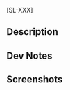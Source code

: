 <!--- Link to the JIRA task [SL-XXX] note: [] will auto-link it to JIRA -->
[SL-XXX]

## Description
<!--- General summary of your commits, that can be copied to the text area upon squash/merge -->
<!--- Describe your changes in detail -->

## Dev Notes
<!--- Technical dev notes, considerations, concerns that would be beneficial for reviewers -->

## Screenshots
